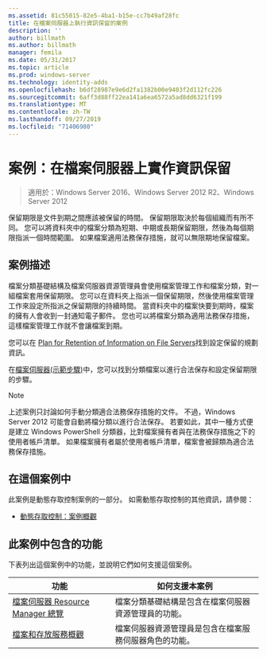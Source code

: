 ```yaml
---
ms.assetid: 81c55015-82e5-4ba1-b15e-cc7b49af28fc
title: 在檔案伺服器上執行資訊保留的案例
description: ''
author: billmath
ms.author: billmath
manager: femila
ms.date: 05/31/2017
ms.topic: article
ms.prod: windows-server
ms.technology: identity-adds
ms.openlocfilehash: b6df28987e9e6d2fa1382b00e9403f2d112fc226
ms.sourcegitcommit: 6aff3d88ff22ea141a6ea6572a5ad8dd6321f199
ms.translationtype: MT
ms.contentlocale: zh-TW
ms.lasthandoff: 09/27/2019
ms.locfileid: "71406980"
---
```

# <a name="scenario-implement-retention-of-information-on-file-servers"></a>案例：在檔案伺服器上實作資訊保留

>適用於：Windows Server 2016、Windows Server 2012 R2、Windows Server 2012

保留期限是文件到期之間應該被保留的時間。 保留期限取決於每個組織而有所不同。 您可以將資料夾中的檔案分類為短期、中期或長期保留期限，然後為每個期限指派一個時間範圍。 如果檔案適用法務保存措施，就可以無限期地保留檔案。  
  
## <a name="BKMK_OVER"></a>案例描述  
檔案分類基礎結構及檔案伺服器資源管理員會使用檔案管理工作和檔案分類，對一組檔案套用保留期限。 您可以在資料夾上指派一個保留期限，然後使用檔案管理工作來設定所指派之保留期限的持續時間。 當資料夾中的檔案快要到期時，檔案的擁有人會收到一封通知電子郵件。 您也可以將檔案分類為適用法務保存措施，這樣檔案管理工作就不會讓檔案到期。  
  
您可以在 [Plan for Retention of Information on File Servers](assetId:///edf13190-7077-455a-ac01-f534064a9e0c)找到設定保留的規劃資訊。  
  
在[檔案伺服器&#40;示範步驟&#41;](Deploy-Implementing-Retention-of-Information-on-File-Servers--Demonstration-Steps-.md)中，您可以找到分類檔案以進行合法保存和設定保留期限的步驟。  
  
> [!NOTE]  
> 上述案例只討論如何手動分類適合法務保存措施的文件。 不過，Windows Server 2012 可能會自動將檔分類以進行合法保存。 若要如此，其中一種方式便是建立 Windows PowerShell 分類器，比對檔案擁有者與在法務保存措施之下的使用者帳戶清單。 如果檔案擁有者屬於使用者帳戶清單，檔案會被歸類為適合法務保存措施。  
  
## <a name="in-this-scenario"></a>在這個案例中  
此案例是動態存取控制案例的一部分。 如需動態存取控制的其他資訊，請參閱：  
  
-   [動態存取控制：案例概觀](Dynamic-Access-Control--Scenario-Overview.md)  
  
## <a name="BKMK_NEW"></a>此案例中包含的功能  
下表列出這個案例中的功能，並說明它們如何支援這個案例。  
  
|功能|如何支援本案例|  
|-----------|---------------------------------|  
|[檔案伺服器 Resource Manager 總覽](https://technet.microsoft.com/library/hh831701.aspx)|檔案分類基礎結構是包含在檔案伺服器資源管理員的功能。|  
|[檔案和存放服務概觀](https://technet.microsoft.com/library/hh831487.aspx)|檔案伺服器資源管理員是包含在檔案服務伺服器角色的功能。|  
  
  


